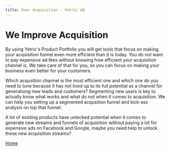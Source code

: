 ```yaml
---
title: User Acquisition - Yetric AB
---
```


# We Improve Acquisition

By using Yetric's Product Portfolio you will get tools that focus on making your acquisition funnel even more efficient than it is today. You do not want to pay expensive ad fees without knowing how efficient your acquisition channel is. We take care of that for you, so you can focus on making your business even better for your customers.

Which acqusition channel is the most efficient one and which one do you need to tune because it has not lived up to its full potential as a channel for generationg new leads and customers? Segmenting new users is key to actually know what works and what do not when it comes to acquisition. We can help you setting up a segmented acqusition funnel and kick-ass analysis on top that funnel.

A lot of existing products have unlocked potential when it comes to generate new streams and funnels of acquisition without paying a lot for expensive ads on Facebook and Google, maybe you need help to unlock these new acquisition streams?

[Home](/)
